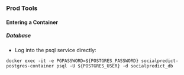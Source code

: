 ### Prod Tools

#### Entering a Container

##### Database

* Log into the psql service directly:

```
docker exec -it -e PGPASSWORD=${POSTGRES_PASSWORD} socialpredict-postgres-container psql -U ${POSTGRES_USER} -d socialpredict_db
```

